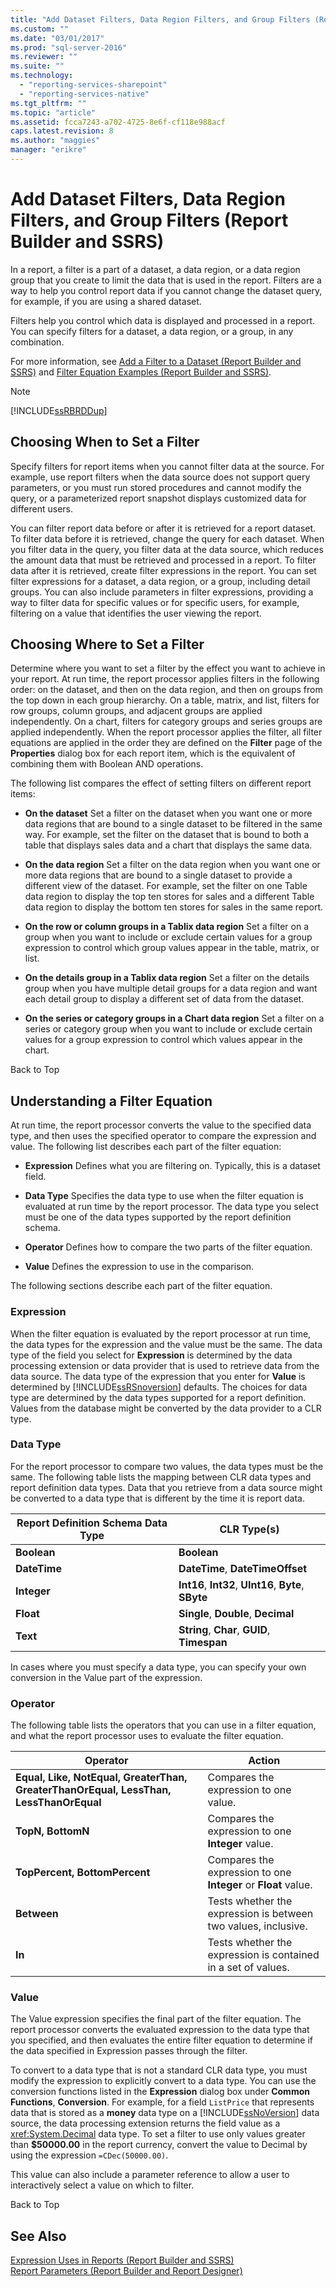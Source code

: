 ```yaml
---
title: "Add Dataset Filters, Data Region Filters, and Group Filters (Report Builder and SSRS) | Microsoft Docs"
ms.custom: ""
ms.date: "03/01/2017"
ms.prod: "sql-server-2016"
ms.reviewer: ""
ms.suite: ""
ms.technology: 
  - "reporting-services-sharepoint"
  - "reporting-services-native"
ms.tgt_pltfrm: ""
ms.topic: "article"
ms.assetid: fcca7243-a702-4725-8e6f-cf118e988acf
caps.latest.revision: 8
ms.author: "maggies"
manager: "erikre"
---
```

# Add Dataset Filters, Data Region Filters, and Group Filters (Report Builder and SSRS)
  In a report, a filter is a part of a dataset, a data region, or a data region group that you create to limit the data that is used in the report. Filters are a way to help you control report data if you cannot change the dataset query, for example, if you are using a shared dataset.  
  
 Filters help you control which data is displayed and processed in a report. You can specify filters for a dataset, a data region, or a group, in any combination.  
  
 For more information, see [Add a Filter to a Dataset &#40;Report Builder and SSRS&#41;](../../reporting-services/report-data/add-a-filter-to-a-dataset-report-builder-and-ssrs.md) and [Filter Equation Examples &#40;Report Builder and SSRS&#41;](../../reporting-services/report-design/filter-equation-examples-report-builder-and-ssrs.md).  
  
> [!NOTE]  
>  [!INCLUDE[ssRBRDDup](../../reporting-services/report-builder/includes/ssrbrddup-md.md)]  
  
##  <a name="When"></a> Choosing When to Set a Filter  
 Specify filters for report items when you cannot filter data at the source. For example, use report filters when the data source does not support query parameters, or you must run stored procedures and cannot modify the query, or a parameterized report snapshot displays customized data for different users.  
  
 You can filter report data before or after it is retrieved for a report dataset. To filter data before it is retrieved, change the query for each dataset. When you filter data in the query, you filter data at the data source, which reduces the amount data that must be retrieved and processed in a report. To filter data after it is retrieved, create filter expressions in the report. You can set filter expressions for a dataset, a data region, or a group, including detail groups. You can also include parameters in filter expressions, providing a way to filter data for specific values or for specific users, for example, filtering on a value that identifies the user viewing the report.  
  
##  <a name="Where"></a> Choosing Where to Set a Filter  
 Determine where you want to set a filter by the effect you want to achieve in your report. At run time, the report processor applies filters in the following order: on the dataset, and then on the data region, and then on groups from the top down in each group hierarchy. On a table, matrix, and list, filters for row groups, column groups, and adjacent groups are applied independently. On a chart, filters for category groups and series groups are applied independently. When the report processor applies the filter, all filter equations are applied in the order they are defined on the **Filter** page of the **Properties** dialog box for each report item, which is the equivalent of combining them with Boolean AND operations.  
  
 The following list compares the effect of setting filters on different report items:  
  
-   **On the dataset** Set a filter on the dataset when you want one or more data regions that are bound to a single dataset to be filtered in the same way. For example, set the filter on the dataset that is bound to both a table that displays sales data and a chart that displays the same data.  
  
-   **On the data region** Set a filter on the data region when you want one or more data regions that are bound to a single dataset to provide a different view of the dataset. For example, set the filter on one Table data region to display the top ten stores for sales and a different Table data region to display the bottom ten stores for sales in the same report.  
  
-   **On the row or column groups in a Tablix data region** Set a filter on a group when you want to include or exclude certain values for a group expression to control which group values appear in the table, matrix, or list.  
  
-   **On the details group in a Tablix data region** Set a filter on the details group when you have multiple detail groups for a data region and want each detail group to display a different set of data from the dataset.  
  
-   **On the series or category groups in a Chart data region** Set a filter on a series or category group when you want to include or exclude certain values for a group expression to control which values appear in the chart.  
  
 Back to Top  
  
##  <a name="FilterEquations"></a> Understanding a Filter Equation  
 At run time, the report processor converts the value to the specified data type, and then uses the specified operator to compare the expression and value. The following list describes each part of the filter equation:  
  
-   **Expression** Defines what you are filtering on. Typically, this is a dataset field.  
  
-   **Data Type** Specifies the data type to use when the filter equation is evaluated at run time by the report processor. The data type you select must be one of the data types supported by the report definition schema.  
  
-   **Operator** Defines how to compare the two parts of the filter equation.  
  
-   **Value** Defines the expression to use in the comparison.  
  
 The following sections describe each part of the filter equation.  
  
### Expression  
 When the filter equation is evaluated by the report processor at run time, the data types for the expression and the value must be the same. The data type of the field you select for **Expression** is determined by the data processing extension or data provider that is used to retrieve data from the data source. The data type of the expression that you enter for **Value** is determined by [!INCLUDE[ssRSnoversion](../../advanced-analytics/r-services/includes/ssrsnoversion-md.md)] defaults. The choices for data type are determined by the data types supported for a report definition. Values from the database might be converted by the data provider to a CLR type.  
  
### Data Type  
 For the report processor to compare two values, the data types must be the same. The following table lists the mapping between CLR data types and report definition data types. Data that you retrieve from a data source might be converted to a data type that is different by the time it is report data.  
  
|**Report Definition Schema Data Type**|**CLR Type(s)**|  
|--------------------------------------------|-----------------------|  
|**Boolean**|**Boolean**|  
|**DateTime**|**DateTime**, **DateTimeOffset**|  
|**Integer**|**Int16**, **Int32**, **UInt16**, **Byte**, **SByte**|  
|**Float**|**Single**, **Double**, **Decimal**|  
|**Text**|**String**, **Char**, **GUID**, **Timespan**|  
  
 In cases where you must specify a data type, you can specify your own conversion in the Value part of the expression.  
  
### Operator  
 The following table lists the operators that you can use in a filter equation, and what the report processor uses to evaluate the filter equation.  
  
|Operator|Action|  
|--------------|------------|  
|**Equal, Like, NotEqual, GreaterThan, GreaterThanOrEqual, LessThan, LessThanOrEqual**|Compares the expression to one value.|  
|**TopN, BottomN**|Compares the expression to one **Integer** value.|  
|**TopPercent, BottomPercent**|Compares the expression to one **Integer** or **Float** value.|  
|**Between**|Tests whether the expression is between two values, inclusive.|  
|**In**|Tests whether the expression is contained in a set of values.|  
  
### Value  
 The Value expression specifies the final part of the filter equation. The report processor converts the evaluated expression to the data type that you specified, and then evaluates the entire filter equation to determine if the data specified in Expression passes through the filter.  
  
 To convert to a data type that is not a standard CLR data type, you must modify the expression to explicitly convert to a data type. You can use the conversion functions listed in the **Expression** dialog box under **Common Functions**, **Conversion**. For example, for a field `ListPrice` that represents data that is stored as a **money** data type on a [!INCLUDE[ssNoVersion](../../advanced-analytics/r-services/includes/ssnoversion-md.md)] data source, the data processing extension returns the field value as a <xref:System.Decimal> data type. To set a filter to use only values greater than **$50000.00** in the report currency, convert the value to Decimal by using the expression `=CDec(50000.00)`.  
  
 This value can also include a parameter reference to allow a user to interactively select a value on which to filter.  
  
 Back to Top  
  
## See Also  
 [Expression Uses in Reports &#40;Report Builder and SSRS&#41;](../../reporting-services/report-design/expression-uses-in-reports-report-builder-and-ssrs.md)   
 [Report Parameters &#40;Report Builder and Report Designer&#41;](../../reporting-services/report-design/report-parameters-report-builder-and-report-designer.md)  
  
  